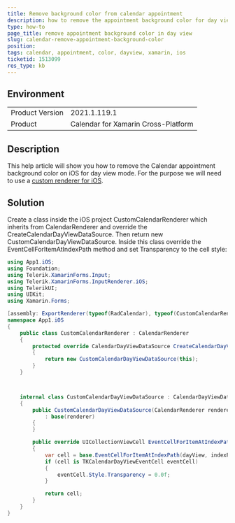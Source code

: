 ```yaml
---
title: Remove background color from calendar appointment
description: how to remove the appointment background color for day view
type: how-to
page_title: remove appointment background color in day view
slug: calendar-remove-appointment-background-color
position: 
tags: calendar, appointment, color, dayview, xamarin, ios
ticketid: 1513099
res_type: kb
---
```


## Environment
<table>
	<tbody>
		<tr>
			<td>Product Version</td>
			<td>2021.1.119.1</td>
		</tr>
		<tr>
			<td>Product</td>
			<td>Calendar for Xamarin Cross-Platform</td>
		</tr>
	</tbody>
</table>


## Description

This help article will show you how to remove the Calendar appointment background color on iOS for day view mode. For the purpose we will need to use a [custom renderer for iOS](https://docs.telerik.com/devtools/xamarin/controls/calendar/styling/custom-renderers/calendar-customrenderers-ios). 

## Solution

Create a class inside the iOS project CustomCalendarRenderer which inherits from CalendarRenderer and override the CreateCalendarDayViewDataSource.
Then return new CustomCalendarDayViewDataSource. Inside this class override the EventCellForItemAtIndexPath method and set Transparency to the cell style:

```C#
using App1.iOS;
using Foundation;
using Telerik.XamarinForms.Input;
using Telerik.XamarinForms.InputRenderer.iOS;
using TelerikUI;
using UIKit;
using Xamarin.Forms;

[assembly: ExportRenderer(typeof(RadCalendar), typeof(CustomCalendarRenderer))]
namespace App1.iOS
{
    public class CustomCalendarRenderer : CalendarRenderer
    {
        protected override CalendarDayViewDataSource CreateCalendarDayViewDataSource()
        {
            return new CustomCalendarDayViewDataSource(this);
        }
    }



    internal class CustomCalendarDayViewDataSource : CalendarDayViewDataSource
    {
        public CustomCalendarDayViewDataSource(CalendarRenderer renderer)
            : base(renderer)
        {
        }

        public override UICollectionViewCell EventCellForItemAtIndexPath(TKCalendarDayView dayView, NSIndexPath indexPath)
        {
            var cell = base.EventCellForItemAtIndexPath(dayView, indexPath);
            if (cell is TKCalendarDayViewEventCell eventCell)
            {
                eventCell.Style.Transparency = 0.0f;
            }

            return cell;
        }
    }
}
```

